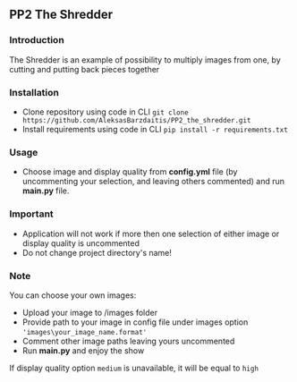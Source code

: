 ## PP2 The Shredder

### Introduction
The Shredder is an example of possibility to multiply images from one, by cutting and putting back pieces together

### Installation

- Clone repository using code in CLI `git clone https://github.com/AleksasBarzdaitis/PP2_the_shredder.git`
- Install requirements using code in CLI `pip install -r requirements.txt`

### Usage

- Choose image and display quality from **config.yml** file (by uncommenting your selection, and leaving others commented) and run **main.py** file.

### Important

- Application will not work if more then one selection of either image or display quality is uncommented
- Do not change project directory's name!

### Note

You can choose your own images:

- Upload your image to /images folder
- Provide path to your image in config file under images option `'images\your_image_name.format'`
- Comment other image paths leaving yours uncommented
- Run **main.py** and enjoy the show

If display quality option `medium` is unavailable, it will be equal to `high`
